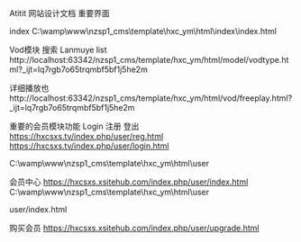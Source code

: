 Atitit 网站设计文档 重要界面


index
C:\wamp\www\nzsp1_cms\template\hxc_ym\html\index\index.html

Vod模块
搜索
Lanmuye list
http://localhost:63342/nzsp1_cms/template/hxc_ym/html/model/vodtype.html?_ijt=lq7rgb7o65trqmbf5bf1j5he2m

详细播放也
http://localhost:63342/nzsp1_cms/template/hxc_ym/html/vod/freeplay.html?_ijt=lq7rgb7o65trqmbf5bf1j5he2m

重要的会员模块功能
Login 注册  登出
https://hxcsxs.tv/index.php/user/reg.html
https://hxcsxs.tv/index.php/user/login.html

C:\wamp\www\nzsp1_cms\template\hxc_ym\html\user

会员中心
https://hxcsxs.xsitehub.com/index.php/user/index.html
C:\wamp\www\nzsp1_cms\template\hxc_ym\html\user

user/index.html


购买会员
https://hxcsxs.xsitehub.com/index.php/user/upgrade.html
